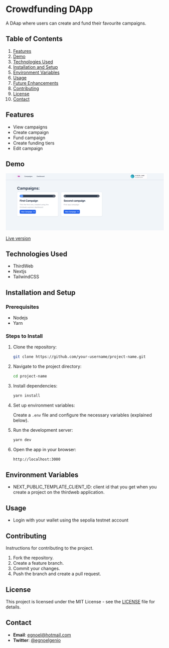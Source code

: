 # Crowdfunding DApp

A DAap where users can create and fund their favourite campaigns.

## Table of Contents

1. [Features](#features)
2. [Demo](#demo)
3. [Technologies Used](#technologies-used)
4. [Installation and Setup](#installation-and-setup)
5. [Environment Variables](#environment-variables)
6. [Usage](#usage)
7. [Future Enhancements](#future-enhancements)
8. [Contributing](#contributing)
9. [License](#license)
10. [Contact](#contact)

## Features

- View campaigns
- Create campaign
- Fund campaign
- Create funding tiers
- Edit campaign

## Demo

![Homepage](image.png)

[Live version](https://github.com/)

## Technologies Used

- ThirdWeb
- Nextjs
- TailwindCSS

## Installation and Setup

### Prerequisites

- Nodejs
- Yarn

### Steps to Install

1. Clone the repository:

   ```bash
   git clone https://github.com/your-username/project-name.git
   ```

2. Navigate to the project directory:

   ```bash
   cd project-name
   ```

3. Install dependencies:

   ```bash
   yarn install
   ```

4. Set up environment variables:

   Create a `.env` file and configure the necessary variables (explained below).

5. Run the development server:

   ```bash
   yarn dev
   ```

6. Open the app in your browser:

   ```bash
   http://localhost:3000
   ```

## Environment Variables

- NEXT_PUBLIC_TEMPLATE_CLIENT_ID: client id that you get when you create a project on the thirdweb application.

## Usage

- Login with your wallet using the sepolia testnet account

## Contributing

Instructions for contributing to the project.

1. Fork the repository.
2. Create a feature branch.
3. Commit your changes.
4. Push the branch and create a pull request.

## License

This project is licensed under the MIT License - see the [LICENSE](LICENSE) file for details.

## Contact

- **Email**: egnoel@hotmail.com
- **Twitter**: [@egnoelgenio](https://twitter.com/egnoelgenio)
